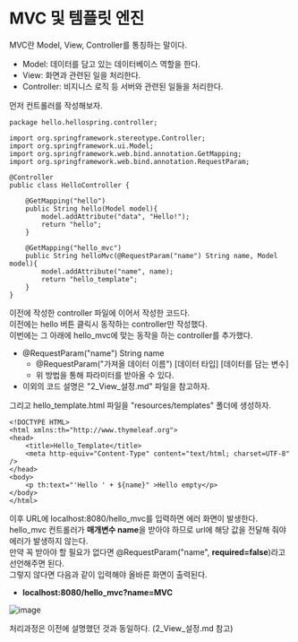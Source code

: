<h1> <strong> MVC 및 템플릿 엔진 </strong> </h1>

MVC란 Model, View, Controller를 통칭하는 말이다.

* Model: 데이터를 담고 있는 데이터베이스 역할을 한다.
* View: 화면과 관련된 일을 처리한다. 
* Controller: 비지니스 로직 등 서버와 관련된 일들을 처리한다. 

먼저 컨트롤러를 작성해보자.

```(java)
package hello.hellospring.controller;

import org.springframework.stereotype.Controller;
import org.springframework.ui.Model;
import org.springframework.web.bind.annotation.GetMapping;
import org.springframework.web.bind.annotation.RequestParam;

@Controller
public class HelloController {

    @GetMapping("hello")
    public String hello(Model model){
        model.addAttribute("data", "Hello!");
        return "hello";
    }

    @GetMapping("hello_mvc")
    public String helloMvc(@RequestParam("name") String name, Model model){
        model.addAttribute("name", name);
        return "hello_template";
    }
}
```

이전에 작성한 controller 파일에 이어서 작성한 코드다. <br>
이전에는 hello 버튼 클릭시 동작하는 controller만 작성했다. <br>
이번에는 그 아래에 hello_mvc에 맞는 동작을 하는 controller를 추가했다. <br>

* @RequestParam("name") String name
    - @RequestParam("가져올 데이터 이름") [데이터 타입] [데이터를 담는 변수]
    - 위 방법을 통해 파라미터를 받아올 수 있다.
* 이외의 코드 설명은 "2_View_설정.md" 파일을 참고하자.

그리고 hello_template.html 파일을 "resources/templates" 폴더에 생성하자.

```(html)
<!DOCTYPE HTML>
<html xmlns:th="http://www.thymeleaf.org">
<head>
    <title>Hello_Template</title>
    <meta http-equiv="Content-Type" content="text/html; charset=UTF-8" />
</head>
<body>
    <p th:text="'Hello ' + ${name}" >Hello empty</p>
</body>
</html>
```

이후 URL에 localhost:8080/hello_mvc를 입력하면 에러 화면이 발생한다. <br>
hello_mvc 컨트롤러가 <b>매개변수 name</b>을 받아야 하므로 url에 해당 값을 전달해 줘야 에러가 발생하지 않는다. <br>
만약 꼭 받아야 할 필요가 없다면 @RequestParam("name", <b>required=false</b>)라고 선언해주면 된다. <br>
그렇지 않다면 다음과 같이 입력해야 올바른 화면이 출력된다. <br>

* <b>localhost:8080/hello_mvc?name=MVC</b>

![image](https://user-images.githubusercontent.com/85156021/177573371-7d9ad9a1-2888-46f4-9b9c-c8da16b00d0c.png)

처리과정은 이전에 설명했던 것과 동일하다. (2_View_설정.md 참고)
